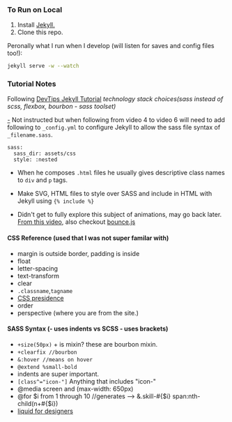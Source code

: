 ### To Run on Local

1) Install [Jekyll.](https://jekyllrb.com)
2) Clone this repo.

Peronally what I run when I develop (will listen for saves and config files too!):

```bash
jekyll serve -w --watch
```

### Tutorial Notes
Following [DevTips Jekyll Tutorial](https://www.youtube.com/playlist?list=PLqGj3iMvMa4KQZUkRjfwMmTq_f1fbxerI)
_technology stack choices(sass instead of scss, flexbox, bourbon - sass toolset)_

[-](https://stackoverflow.com/questions/32045976/sass-wont-compile-file-unreadable-or-not-found/49293438#49293438) Not instructed but when following from video 4 to video 6 will need to add following to `_config.yml` to configure Jekyll to allow the sass file syntax of `_filename.sass`.

```
sass:
  sass_dir: assets/css
  style: :nested
```

- When he composes `.html` files he usually gives descriptive class names to `div` and `p` tags.

- Make SVG, HTML files to style over SASS and include in HTML with Jekyll using `{% include %}`

- Didn't get to fully explore this subject of animations, may go back later. [From this video](https://www.youtube.com/watch?v=PubNB94BLFc&index=12&list=PLqGj3iMvMa4KQZUkRjfwMmTq_f1fbxerI), also checkout [bounce.js](http://bouncejs.com/)

#### CSS Reference (used that I was not super familar with)
- margin is outside border, padding is inside
- float
- letter-spacing
- text-transform
- clear
- `.classname`,`tagname` 
- [CSS presidence](https://stackoverflow.com/questions/25105736/what-is-the-order-of-precedence-for-css)
- order
- perspective (where you are from the site.)

#### SASS Syntax (- uses indents vs SCSS - uses brackets)
- `+size(50px)` + is mixin? these are bourbon mixin.
- `+clearfix //bourbon`
- `&:hover //means on hover`
- `@extend %small-bold`
- indents are super important.
- `[class^="icon-"]` Anything that includes "icon-"
- @media screen and (max-width: 650px)
- @for $i from 1 through 10 //generates --> &.skill-#{$i} span:nth-child(n+#{$i})
- [liquid for designers](https://github.com/Shopify/liquid/wiki/Liquid-for-Designers)

